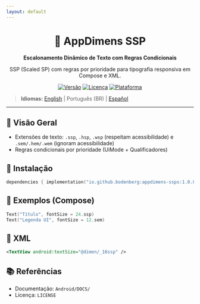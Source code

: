 ```yaml
---
layout: default
---
```


<div align="center">
    <h1>📐 AppDimens SSP</h1>
    <p><strong>Escalonamento Dinâmico de Texto com Regras Condicionais</strong></p>
    <p>SSP (Scaled SP) com regras por prioridade para tipografia responsiva em Compose e XML.</p>

[![Versão](https://img.shields.io/badge/version-1.0.8-blue.svg)](https://github.com/bodenberg/appdimens/releases)
[![Licença](https://img.shields.io/badge/license-Apache%202.0-green.svg)](../../../LICENSE)
[![Plataforma](https://img.shields.io/badge/platform-Android%2021+-orange.svg)](https://developer.android.com/)
</div>

> **Idiomas:** [English](../../../../Android/appdimens_ssps/README.md) | Português (BR) | [Español](../../es/Android/appdimens_ssps/README.md)

---

## 🎯 Visão Geral
- Extensões de texto: `.ssp`, `.hsp`, `.wsp` (respeitam acessibilidade) e `.sem/.hem/.wem` (ignoram acessibilidade)
- Regras condicionais por prioridade (UiMode + Qualificadores)

## 🚀 Instalação
```kotlin
dependencies { implementation("io.github.bodenberg:appdimens-ssps:1.0.8") }
```

## 🎨 Exemplos (Compose)
```kotlin
Text("Título", fontSize = 24.ssp)
Text("Legenda UI", fontSize = 12.sem)
```

## 📄 XML
```xml
<TextView android:textSize="@dimen/_16ssp" />
```

## 📚 Referências
- Documentação: `Android/DOCS/`
- Licença: `LICENSE`
